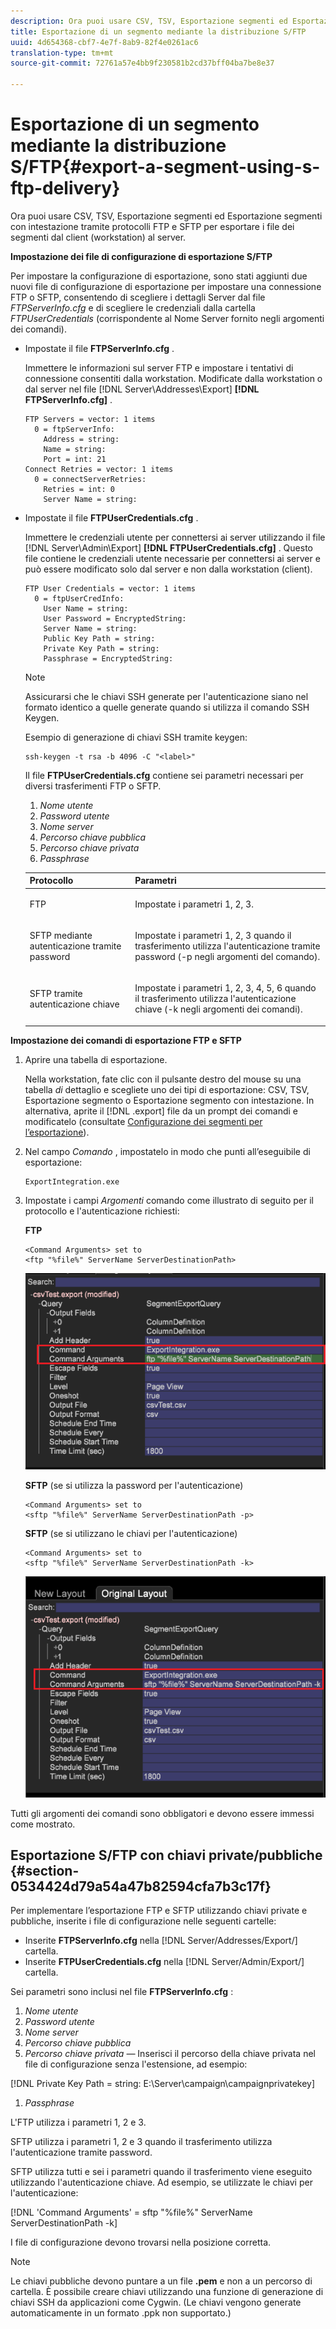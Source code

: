 ```yaml
---
description: Ora puoi usare CSV, TSV, Esportazione segmenti ed Esportazione segmenti con intestazione tramite protocolli FTP e SFTP per esportare i file dei segmenti dal client (workstation) al server.
title: Esportazione di un segmento mediante la distribuzione S/FTP
uuid: 4d654368-cbf7-4e7f-8ab9-82f4e0261ac6
translation-type: tm+mt
source-git-commit: 72761a57e4bb9f230581b2cd37bff04ba7be8e37

---
```



# Esportazione di un segmento mediante la distribuzione S/FTP{#export-a-segment-using-s-ftp-delivery}

Ora puoi usare CSV, TSV, Esportazione segmenti ed Esportazione segmenti con intestazione tramite protocolli FTP e SFTP per esportare i file dei segmenti dal client (workstation) al server.

**Impostazione dei file di configurazione di esportazione S/FTP**

Per impostare la configurazione di esportazione, sono stati aggiunti due nuovi file di configurazione di esportazione per impostare una connessione FTP o SFTP, consentendo di scegliere i dettagli Server dal file *FTPServerInfo.cfg* e di scegliere le credenziali dalla cartella *FTPUserCredentials* (corrispondente al Nome Server fornito negli argomenti dei comandi).

* Impostate il file **FTPServerInfo.cfg** .

   Immettere le informazioni sul server FTP e impostare i tentativi di connessione consentiti dalla workstation. Modificate dalla workstation o dal server nel file [!DNL Server\Addresses\Export\] **[!DNL FTPServerInfo.cfg]** .

   ```
   FTP Servers = vector: 1 items 
     0 = ftpServerInfo:  
       Address = string:  
       Name = string:  
       Port = int: 21 
   Connect Retries = vector: 1 items 
     0 = connectServerRetries:  
       Retries = int: 0 
       Server Name = string:
   ```

* Impostate il file **FTPUserCredentials.cfg** .

   Immettere le credenziali utente per connettersi ai server utilizzando il file [!DNL Server\Admin\Export\] **[!DNL FTPUserCredentials.cfg]** . Questo file contiene le credenziali utente necessarie per connettersi ai server e può essere modificato solo dal server e non dalla workstation (client).

   ```
   FTP User Credentials = vector: 1 items 
     0 = ftpUserCredInfo: 
       User Name = string:  
       User Password = EncryptedString:  
       Server Name = string:  
       Public Key Path = string:  
       Private Key Path = string:  
       Passphrase = EncryptedString:
   ```

   >[!NOTE]
   >
   >Assicurarsi che le chiavi SSH generate per l&#39;autenticazione siano nel formato identico a quelle generate quando si utilizza il comando SSH Keygen.
   >
   >Esempio di generazione di chiavi SSH tramite keygen:
   >
   >```
   >ssh-keygen -t rsa -b 4096 -C "<label>"
   >```

   Il file **FTPUserCredentials.cfg** contiene sei parametri necessari per diversi trasferimenti FTP o SFTP.

   1. *Nome utente*
   1. *Password utente*
   1. *Nome server*
   1. *Percorso chiave pubblica*
   1. *Percorso chiave privata*
   1. *Passphrase*
   <table id="table_4EB416DC770D4D1AA4FAD9676C0D680C"> 
    <thead> 
      <tr> 
      <th colname="col1" class="entry"> Protocollo </th> 
      <th colname="col2" class="entry"> Parametri </th> 
      </tr> 
    </thead>
    <tbody> 
      <tr> 
      <td colname="col1"> <p>FTP </p> </td> 
      <td colname="col2"> <p>Impostate i parametri 1, 2, 3. </p> </td> 
      </tr> 
      <tr> 
      <td colname="col1"> <p>SFTP mediante autenticazione tramite password </p> </td> 
      <td colname="col2"> <p>Impostate i parametri 1, 2, 3 quando il trasferimento utilizza l'autenticazione tramite password (-p negli argomenti del comando). </p> </td> 
      </tr> 
      <tr> 
      <td colname="col1"> <p>SFTP tramite autenticazione chiave </p> </td> 
      <td colname="col2"> <p>Impostate i parametri 1, 2, 3, 4, 5, 6 quando il trasferimento utilizza l'autenticazione chiave (-k negli argomenti dei comandi). </p> </td> 
      </tr> 
    </tbody> 
    </table>

**Impostazione dei comandi di esportazione FTP e SFTP**

1. Aprire una tabella di esportazione.

   Nella workstation, fate clic con il pulsante destro del mouse su una tabella *di* dettaglio e scegliete uno dei tipi di esportazione: CSV, TSV, Esportazione segmento o Esportazione segmento con intestazione. In alternativa, aprite il [!DNL .export] file da un prompt dei comandi e modificatelo (consultate [Configurazione dei segmenti per l’esportazione](../../../home/c-get-started/c-exp-data-seg-exp/t-config-sgts-expt.md#task-8857f221fa66463990ec9b60db6db372)).

1. Nel campo *Comando* , impostatelo in modo che punti all’eseguibile di esportazione:

   ```
   ExportIntegration.exe
   ```

1. Impostate i campi *Argomenti* comando come illustrato di seguito per il protocollo e l&#39;autenticazione richiesti:

   **FTP**

   ```
   <Command Arguments> set to  
   <ftp "%file%" ServerName ServerDestinationPath>
   ```

   ![](assets/FTP_Command_arguments.png)

   **SFTP** (se si utilizza la password per l&#39;autenticazione)

   ```
   <Command Arguments> set to  
   <sftp "%file%" ServerName ServerDestinationPath -p>
   ```

   **SFTP** (se si utilizzano le chiavi per l&#39;autenticazione)

   ```
   <Command Arguments> set to  
   <sftp "%file%" ServerName ServerDestinationPath -k>
   ```

   ![](assets/SFTP_command_arguments.png)

Tutti gli argomenti dei comandi sono obbligatori e devono essere immessi come mostrato.

## Esportazione S/FTP con chiavi private/pubbliche {#section-0534424d79a54a47b82594cfa7b3c17f}

Per implementare l’esportazione FTP e SFTP utilizzando chiavi private e pubbliche, inserite i file di configurazione nelle seguenti cartelle:

* Inserite **FTPServerInfo.cfg** nella [!DNL Server/Addresses/Export/] cartella.
* Inserite **FTPUserCredentials.cfg** nella [!DNL Server/Admin/Export/] cartella.

Sei parametri sono inclusi nel file **FTPServerInfo.cfg** :

1. *Nome utente*
1. *Password utente*
1. *Nome server*
1. *Percorso chiave pubblica*
1. *Percorso chiave privata —* Inserisci il percorso della chiave privata nel file di configurazione senza l&#39;estensione, ad esempio:

[!DNL Private Key Path = string: E:\\Server\\campaign\\campaignprivatekey]

1. *Passphrase*

L&#39;FTP utilizza i parametri 1, 2 e 3.

SFTP utilizza i parametri 1, 2 e 3 quando il trasferimento utilizza l&#39;autenticazione tramite password.

SFTP utilizza tutti e sei i parametri quando il trasferimento viene eseguito utilizzando l&#39;autenticazione chiave. Ad esempio, se utilizzate le chiavi per l&#39;autenticazione:

[!DNL 'Command Arguments' = sftp "%file%" ServerName ServerDestinationPath -k]

I file di configurazione devono trovarsi nella posizione corretta.

>[!NOTE]
>
>Le chiavi pubbliche devono puntare a un file **.pem** e non a un percorso di cartella. È possibile creare chiavi utilizzando una funzione di generazione di chiavi SSH da applicazioni come Cygwin. (Le chiavi vengono generate automaticamente in un formato .ppk non supportato.)
